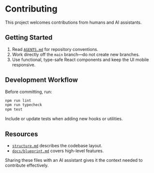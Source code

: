 # Contributing

This project welcomes contributions from humans and AI assistants.

## Getting Started

1. Read [`AGENTS.md`](AGENTS.md) for repository conventions.
2. Work directly off the `main` branch—do not create new branches.
3. Use functional, type-safe React components and keep the UI mobile responsive.

## Development Workflow

Before committing, run:

```bash
npm run lint
npm run typecheck
npm test
```

Include or update tests when adding new hooks or utilities.

## Resources

- [`structure.md`](structure.md) describes the codebase layout.
- [`docs/blueprint.md`](docs/blueprint.md) covers high-level features.

Sharing these files with an AI assistant gives it the context needed to contribute effectively.

